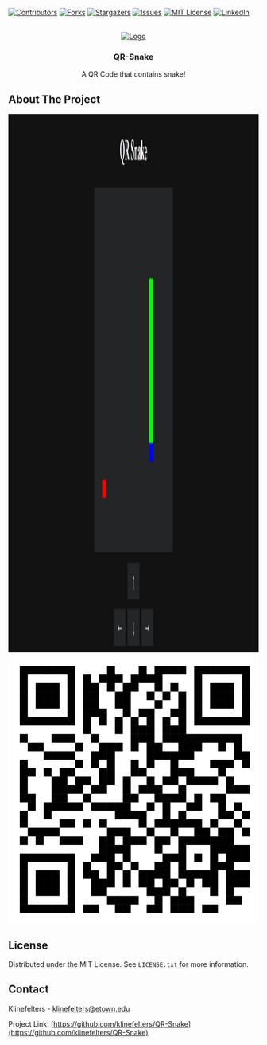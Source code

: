 <a name="readme-top"></a>

[![Contributors][contributors-shield]][contributors-url]
[![Forks][forks-shield]][forks-url]
[![Stargazers][stars-shield]][stars-url]
[![Issues][issues-shield]][issues-url]
[![MIT License][license-shield]][license-url]
[![LinkedIn][linkedin-shield]][linkedin-url]



<!-- PROJECT LOGO -->
<br />
<div align="center">
  <a href="https://github.com/klinefelters/QR-Snake">
    <img src="images/logo.png" alt="Logo" width="150" height="150">
  </a>
<h3 align="center">QR-Snake</h3>
  <p align="center">
    A QR Code that contains snake!
  </p>
</div>



<!-- ABOUT THE PROJECT -->
## About The Project
<img src="images/screenshot.png" alt="screenshot" width="1920" height="1080">
<img src="snake-qr-code.png" alt="screenshot" width="540" height="540">



<!-- LICENSE -->
## License

Distributed under the MIT License. See `LICENSE.txt` for more information.


<!-- CONTACT -->
## Contact

Klinefelters - klinefelters@etown.edu

Project Link: [https://github.com/klinefelters/QR-Snake](https://github.com/klinefelters/QR-Snake)

[contributors-shield]: https://img.shields.io/github/contributors/klinefelters/QR-Snake.svg?style=for-the-badge
[contributors-url]: https://github.com/klinefelters/QR-Snake/graphs/contributors
[forks-shield]: https://img.shields.io/github/forks/klinefelters/QR-Snake.svg?style=for-the-badge
[forks-url]: https://github.com/klinefelters/QR-Snake/network/members
[stars-shield]: https://img.shields.io/github/stars/klinefelters/QR-Snake.svg?style=for-the-badge
[stars-url]: https://github.com/klinefelters/QR-Snake/stargazers
[issues-shield]: https://img.shields.io/github/issues/klinefelters/QR-Snake.svg?style=for-the-badge
[issues-url]: https://github.com/klinefelters/QR-Snake/issues
[license-shield]: https://img.shields.io/github/license/klinefelters/QR-Snake.svg?style=for-the-badge
[license-url]: https://github.com/klinefelters/QR-Snake/blob/master/LICENSE.txt
[linkedin-shield]: https://img.shields.io/badge/-LinkedIn-black.svg?style=for-the-badge&logo=linkedin&colorB=555
[linkedin-url]: https://linkedin.com/in/klinefelters
[product-screenshot]: images/screenshot.png